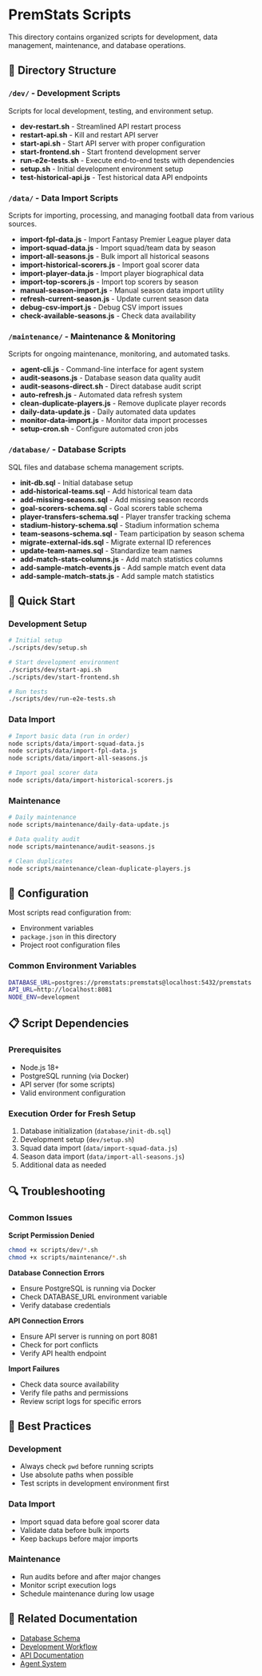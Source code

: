 # PremStats Scripts

This directory contains organized scripts for development, data management, maintenance, and database operations.

## 📁 Directory Structure

### `/dev/` - Development Scripts
Scripts for local development, testing, and environment setup.

- **dev-restart.sh** - Streamlined API restart process
- **restart-api.sh** - Kill and restart API server
- **start-api.sh** - Start API server with proper configuration
- **start-frontend.sh** - Start frontend development server
- **run-e2e-tests.sh** - Execute end-to-end tests with dependencies
- **setup.sh** - Initial development environment setup
- **test-historical-api.js** - Test historical data API endpoints

### `/data/` - Data Import Scripts
Scripts for importing, processing, and managing football data from various sources.

- **import-fpl-data.js** - Import Fantasy Premier League player data
- **import-squad-data.js** - Import squad/team data by season
- **import-all-seasons.js** - Bulk import all historical seasons
- **import-historical-scorers.js** - Import goal scorer data
- **import-player-data.js** - Import player biographical data
- **import-top-scorers.js** - Import top scorers by season
- **manual-season-import.js** - Manual season data import utility
- **refresh-current-season.js** - Update current season data
- **debug-csv-import.js** - Debug CSV import issues
- **check-available-seasons.js** - Check data availability

### `/maintenance/` - Maintenance & Monitoring
Scripts for ongoing maintenance, monitoring, and automated tasks.

- **agent-cli.js** - Command-line interface for agent system
- **audit-seasons.js** - Database season data quality audit
- **audit-seasons-direct.sh** - Direct database audit script
- **auto-refresh.js** - Automated data refresh system
- **clean-duplicate-players.js** - Remove duplicate player records
- **daily-data-update.js** - Daily automated data updates
- **monitor-data-import.js** - Monitor data import processes
- **setup-cron.sh** - Configure automated cron jobs

### `/database/` - Database Scripts
SQL files and database schema management scripts.

- **init-db.sql** - Initial database setup
- **add-historical-teams.sql** - Add historical team data
- **add-missing-seasons.sql** - Add missing season records
- **goal-scorers-schema.sql** - Goal scorers table schema
- **player-transfers-schema.sql** - Player transfer tracking schema
- **stadium-history-schema.sql** - Stadium information schema
- **team-seasons-schema.sql** - Team participation by season schema
- **migrate-external-ids.sql** - Migrate external ID references
- **update-team-names.sql** - Standardize team names
- **add-match-stats-columns.js** - Add match statistics columns
- **add-sample-match-events.js** - Add sample match event data
- **add-sample-match-stats.js** - Add sample match statistics

## 🚀 Quick Start

### Development Setup
```bash
# Initial setup
./scripts/dev/setup.sh

# Start development environment
./scripts/dev/start-api.sh
./scripts/dev/start-frontend.sh

# Run tests
./scripts/dev/run-e2e-tests.sh
```

### Data Import
```bash
# Import basic data (run in order)
node scripts/data/import-squad-data.js
node scripts/data/import-fpl-data.js
node scripts/data/import-all-seasons.js

# Import goal scorer data
node scripts/data/import-historical-scorers.js
```

### Maintenance
```bash
# Daily maintenance
node scripts/maintenance/daily-data-update.js

# Data quality audit
node scripts/maintenance/audit-seasons.js

# Clean duplicates
node scripts/maintenance/clean-duplicate-players.js
```

## 🔧 Configuration

Most scripts read configuration from:
- Environment variables
- `package.json` in this directory
- Project root configuration files

### Common Environment Variables
```bash
DATABASE_URL=postgres://premstats:premstats@localhost:5432/premstats
API_URL=http://localhost:8081
NODE_ENV=development
```

## 📋 Script Dependencies

### Prerequisites
- Node.js 18+
- PostgreSQL running (via Docker)
- API server (for some scripts)
- Valid environment configuration

### Execution Order for Fresh Setup
1. Database initialization (`database/init-db.sql`)
2. Development setup (`dev/setup.sh`)
3. Squad data import (`data/import-squad-data.js`)
4. Season data import (`data/import-all-seasons.js`)
5. Additional data as needed

## 🔍 Troubleshooting

### Common Issues

**Script Permission Denied**
```bash
chmod +x scripts/dev/*.sh
chmod +x scripts/maintenance/*.sh
```

**Database Connection Errors**
- Ensure PostgreSQL is running via Docker
- Check DATABASE_URL environment variable
- Verify database credentials

**API Connection Errors**
- Ensure API server is running on port 8081
- Check for port conflicts
- Verify API health endpoint

**Import Failures**
- Check data source availability
- Verify file paths and permissions
- Review script logs for specific errors

## 📖 Best Practices

### Development
- Always check `pwd` before running scripts
- Use absolute paths when possible
- Test scripts in development environment first

### Data Import
- Import squad data before goal scorer data
- Validate data before bulk imports
- Keep backups before major imports

### Maintenance
- Run audits before and after major changes
- Monitor script execution logs
- Schedule maintenance during low usage

## 🔗 Related Documentation

- [Database Schema](../docs/DATABASE_SCHEMA.md)
- [Development Workflow](../docs/development-workflow.md)
- [API Documentation](../docs/API.md)
- [Agent System](../agents/README.md)